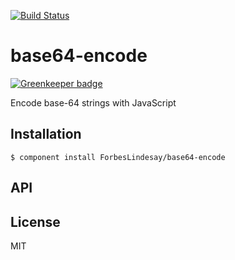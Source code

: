 [![Build Status](https://secure.travis-ci.org/ForbesLindesay/base64-encode.png?branch=master)](https://travis-ci.org/ForbesLindesay/base64-encode)
# base64-encode

[![Greenkeeper badge](https://badges.greenkeeper.io/ForbesLindesay/base64-encode.svg)](https://greenkeeper.io/)

  Encode base-64 strings with JavaScript

## Installation

    $ component install ForbesLindesay/base64-encode

## API

   

## License

  MIT
